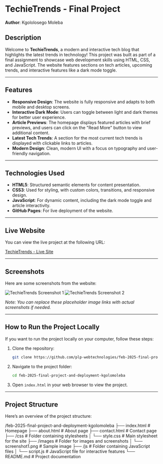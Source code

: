 # TechieTrends - Final Project

**Author**: Kgololosego Moleba

## Description

Welcome to **TechieTrends**, a modern and interactive tech blog that highlights the latest trends in technology! This project was built as part of a final assignment to showcase web development skills using HTML, CSS, and JavaScript. The website features sections on tech articles, upcoming trends, and interactive features like a dark mode toggle.

---

## Features

- **Responsive Design**: The website is fully responsive and adapts to both mobile and desktop screens.
- **Interactive Dark Mode**: Users can toggle between light and dark themes for better user experience.
- **Article Previews**: The homepage displays featured articles with brief previews, and users can click on the "Read More" button to view additional content.
- **Latest Tech Trends**: A section for the most current tech trends is displayed with clickable links to articles.
- **Modern Design**: Clean, modern UI with a focus on typography and user-friendly navigation.

---

## Technologies Used

- **HTML5**: Structured semantic elements for content presentation.
- **CSS3**: Used for styling, with custom colors, transitions, and responsive design.
- **JavaScript**: For dynamic content, including the dark mode toggle and article interactivity.
- **GitHub Pages**: For live deployment of the website.

---

## Live Website

You can view the live project at the following URL:

[TechieTrends - Live Site](https://plp-webtechnologies.github.io/feb-2025-final-project-and-deployment-kgolomoleba/)

---

## Screenshots

Here are some screenshots from the website:

![TechieTrends Screenshot 1](./images/screenshot1.png)
![TechieTrends Screenshot 2](./images/screenshot2.png)

*Note: You can replace these placeholder image links with actual screenshots if needed.*

---

## How to Run the Project Locally

If you want to run the project locally on your computer, follow these steps:

1. Clone the repository:
    ```bash
    git clone https://github.com/plp-webtechnologies/feb-2025-final-project-and-deployment-kgolomoleba.git
    ```

2. Navigate to the project folder:
    ```bash
    cd feb-2025-final-project-and-deployment-kgolomoleba
    ```

3. Open `index.html` in your web browser to view the project.

---

## Project Structure

Here’s an overview of the project structure:

/feb-2025-final-project-and-deployment-kgolomoleba
├── index.html # Homepage
├── about.html # About page
├── contact.html # Contact page
├── /css # Folder containing stylesheets
│ └── style.css # Main stylesheet for the site
├── /images # Folder for images and screenshots
│ └── screenshot1.png # Sample image
├── /js # Folder containing JavaScript files
│ └── script.js # JavaScript file for interactive features
└── README.md # Project documentation
